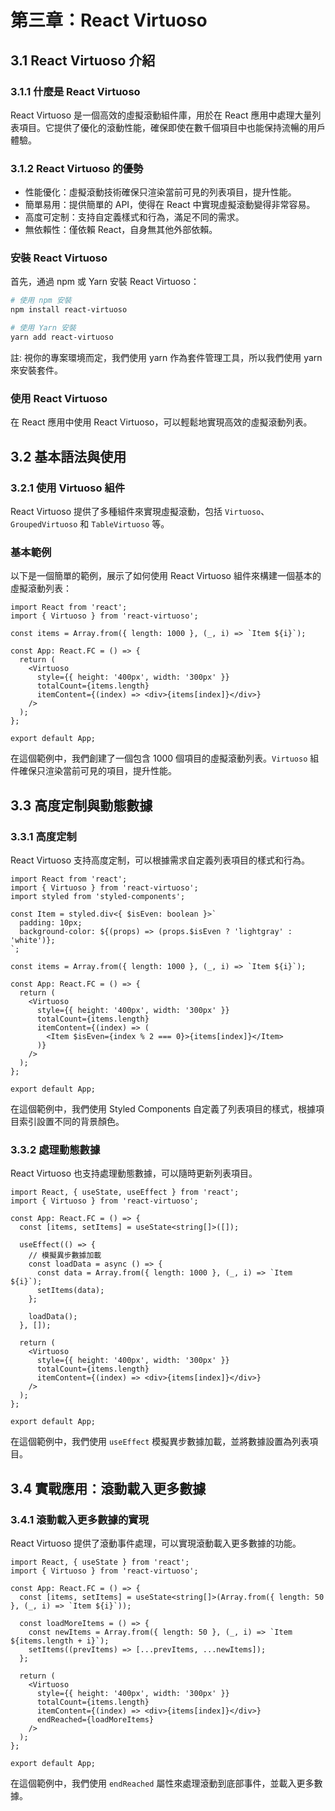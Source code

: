 # 第三章：React Virtuoso

## 3.1 React Virtuoso 介紹

### 3.1.1 什麼是 React Virtuoso

React Virtuoso 是一個高效的虛擬滾動組件庫，用於在 React 應用中處理大量列表項目。它提供了優化的滾動性能，確保即使在數千個項目中也能保持流暢的用戶體驗。

### 3.1.2 React Virtuoso 的優勢

- 性能優化：虛擬滾動技術確保只渲染當前可見的列表項目，提升性能。
- 簡單易用：提供簡單的 API，使得在 React 中實現虛擬滾動變得非常容易。
- 高度可定制：支持自定義樣式和行為，滿足不同的需求。
- 無依賴性：僅依賴 React，自身無其他外部依賴。

### 安裝 React Virtuoso

首先，通過 npm 或 Yarn 安裝 React Virtuoso：

```bash
# 使用 npm 安裝
npm install react-virtuoso

# 使用 Yarn 安裝
yarn add react-virtuoso
```

註: 視你的專案環境而定，我們使用 yarn 作為套件管理工具，所以我們使用 yarn 來安裝套件。

### 使用 React Virtuoso

在 React 應用中使用 React Virtuoso，可以輕鬆地實現高效的虛擬滾動列表。

## 3.2 基本語法與使用

### 3.2.1 使用 Virtuoso 組件

React Virtuoso 提供了多種組件來實現虛擬滾動，包括 `Virtuoso`、`GroupedVirtuoso` 和 `TableVirtuoso` 等。

### 基本範例

以下是一個簡單的範例，展示了如何使用 React Virtuoso 組件來構建一個基本的虛擬滾動列表：

```tsx
import React from 'react';
import { Virtuoso } from 'react-virtuoso';

const items = Array.from({ length: 1000 }, (_, i) => `Item ${i}`);

const App: React.FC = () => {
  return (
    <Virtuoso
      style={{ height: '400px', width: '300px' }}
      totalCount={items.length}
      itemContent={(index) => <div>{items[index]}</div>}
    />
  );
};

export default App;
```

在這個範例中，我們創建了一個包含 1000 個項目的虛擬滾動列表。`Virtuoso` 組件確保只渲染當前可見的項目，提升性能。

## 3.3 高度定制與動態數據

### 3.3.1 高度定制

React Virtuoso 支持高度定制，可以根據需求自定義列表項目的樣式和行為。

```tsx
import React from 'react';
import { Virtuoso } from 'react-virtuoso';
import styled from 'styled-components';

const Item = styled.div<{ $isEven: boolean }>`
  padding: 10px;
  background-color: ${(props) => (props.$isEven ? 'lightgray' : 'white')};
`;

const items = Array.from({ length: 1000 }, (_, i) => `Item ${i}`);

const App: React.FC = () => {
  return (
    <Virtuoso
      style={{ height: '400px', width: '300px' }}
      totalCount={items.length}
      itemContent={(index) => (
        <Item $isEven={index % 2 === 0}>{items[index]}</Item>
      )}
    />
  );
};

export default App;
```

在這個範例中，我們使用 Styled Components 自定義了列表項目的樣式，根據項目索引設置不同的背景顏色。

### 3.3.2 處理動態數據

React Virtuoso 也支持處理動態數據，可以隨時更新列表項目。

```tsx
import React, { useState, useEffect } from 'react';
import { Virtuoso } from 'react-virtuoso';

const App: React.FC = () => {
  const [items, setItems] = useState<string[]>([]);

  useEffect(() => {
    // 模擬異步數據加載
    const loadData = async () => {
      const data = Array.from({ length: 1000 }, (_, i) => `Item ${i}`);
      setItems(data);
    };

    loadData();
  }, []);

  return (
    <Virtuoso
      style={{ height: '400px', width: '300px' }}
      totalCount={items.length}
      itemContent={(index) => <div>{items[index]}</div>}
    />
  );
};

export default App;
```

在這個範例中，我們使用 `useEffect` 模擬異步數據加載，並將數據設置為列表項目。

## 3.4 實戰應用：滾動載入更多數據

### 3.4.1 滾動載入更多數據的實現

React Virtuoso 提供了滾動事件處理，可以實現滾動載入更多數據的功能。

```tsx
import React, { useState } from 'react';
import { Virtuoso } from 'react-virtuoso';

const App: React.FC = () => {
  const [items, setItems] = useState<string[]>(Array.from({ length: 50 }, (_, i) => `Item ${i}`));

  const loadMoreItems = () => {
    const newItems = Array.from({ length: 50 }, (_, i) => `Item ${items.length + i}`);
    setItems((prevItems) => [...prevItems, ...newItems]);
  };

  return (
    <Virtuoso
      style={{ height: '400px', width: '300px' }}
      totalCount={items.length}
      itemContent={(index) => <div>{items[index]}</div>}
      endReached={loadMoreItems}
    />
  );
};

export default App;
```

在這個範例中，我們使用 `endReached` 屬性來處理滾動到底部事件，並載入更多數據。
